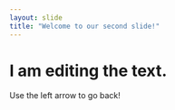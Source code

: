 ```yaml
---
layout: slide
title: "Welcome to our second slide!"
---
```

<h1> I am editing the text. </h1>
Use the left arrow to go back!
